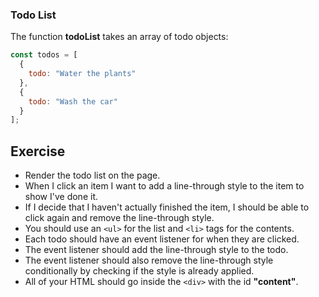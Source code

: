 ### Todo List

The function **todoList** takes an array of todo objects:

```js
const todos = [
  {
    todo: "Water the plants"
  },
  {
    todo: "Wash the car"
  }
];
```

## Exercise

* Render the todo list on the page.
* When I click an item I want to add a line-through style to the item to show I've done it.
* If I decide that I haven't actually finished the item, I should be able to click again and remove the line-through style.
* You should use an `<ul>` for the list and `<li>` tags for the contents.
* Each todo should have an event listener for when they are clicked.
* The event listener should add the line-through style to the todo.
* The event listener should also remove the line-through style conditionally by checking if the style is already applied.
* All of your HTML should go inside the `<div>` with the id **"content"**.
